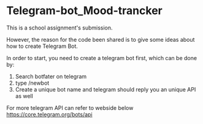 # Telegram-bot_Mood-trancker

This is a school assignment's submission.

However, the reason for the code been shared is to give some ideas about how to create Telegram Bot.

In order to start, you need to create a telegram bot first, which can be done by:
1. Search botfater on telegram
2. type /newbot
3. Create a unique bot name and telegram should reply you an unique API as well

For more telegram API can refer to webside below
https://core.telegram.org/bots/api

